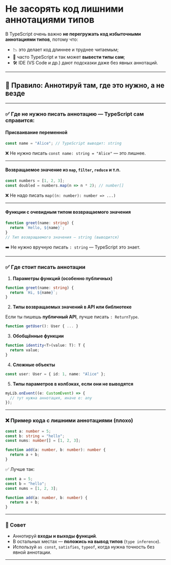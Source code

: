 # Не засорять код лишними аннотациями типов

В TypeScript очень важно **не перегружать код избыточными аннотациями типов**, потому что:

* 📉 это делает код длиннее и труднее читаемым;
* 🧠 часто TypeScript и так может **вывести типы сам**;
* 🛠 IDE (VS Code и др.) дают подсказки даже без явных аннотаций.

---

## 🧠 Правило: **Аннотируй там, где это нужно**, а не везде

---

### ✅ Где **не нужно** писать аннотацию — TypeScript сам справится:

#### Присваивание переменной

```ts
const name = "Alice"; // TypeScript выводит: string
```

❌ Не нужно писать `const name: string = "Alice"` — это лишнее.

---

#### Возвращаемое значение из `map`, `filter`, `reduce` и т.п.

```ts
const numbers = [1, 2, 3];
const doubled = numbers.map(n => n * 2); // number[]
```

❌ Не надо писать `map((n: number): number => ...)`

---

#### Функции с очевидным типом возвращаемого значения

```ts
function greet(name: string) {
  return `Hello, ${name}`;
}
// Тип возвращаемого значения — string (выводится)
```

➡️ Не нужно вручную писать `: string` — TypeScript это знает.

---

### ✅ Где **стоит** писать аннотации

1. **Параметры функций (особенно публичных)**

```ts
function greet(name: string) {
  return `Hi, ${name}`;
}
```

2. **Типы возвращаемых значений в API или библиотеке**

Если ты пишешь **публичный API**, лучше писать `: ReturnType`.

```ts
function getUser(): User { ... }
```

3. **Обобщённые функции**

```ts
function identity<T>(value: T): T {
  return value;
}
```

4. **Сложные объекты**

```ts
const user: User = { id: 1, name: "Alice" };
```

5. **Типы параметров в колбэках, если они не выводятся**

```ts
myLib.onEvent((e: CustomEvent) => {
  // тут нужна аннотация, иначе e: any
});
```

---

### ❌ Пример кода с лишними аннотациями (плохо)

```ts
const a: number = 5;
const b: string = "hello";
const nums: number[] = [1, 2, 3];

function add(a: number, b: number): number {
  return a + b;
}
```

✅ Лучше так:

```ts
const a = 5;
const b = "hello";
const nums = [1, 2, 3];

function add(a: number, b: number) {
  return a + b;
}
```

---

### 📌 Совет

* Аннотируй **входы и выходы функций**.
* В остальных местах — **положись на вывод типов** (`type inference`).
* Используй `as const`, `satisfies`, `typeof`, когда нужна точность без явной аннотации.

---


